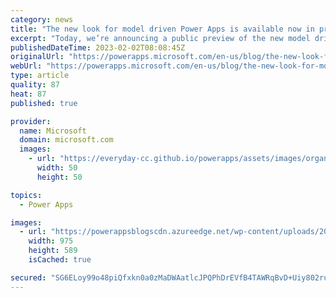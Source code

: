 ```yaml
---
category: news
title: "The new look for model driven Power Apps is available now in preview"
excerpt: "Today, we’re announcing a public preview of the new model driven app experience and providing an update on new controls coming to canvas apps in the spring timeframe. Before driving into the details on what the new model driven app experience brings, I want to provide some context about the enhancements"
publishedDateTime: 2023-02-02T08:08:45Z
originalUrl: "https://powerapps.microsoft.com/en-us/blog/the-new-look-for-model-driven-power-apps-is-available-now-in-preview/"
webUrl: "https://powerapps.microsoft.com/en-us/blog/the-new-look-for-model-driven-power-apps-is-available-now-in-preview/"
type: article
quality: 87
heat: 87
published: true

provider:
  name: Microsoft
  domain: microsoft.com
  images:
    - url: "https://everyday-cc.github.io/powerapps/assets/images/organizations/microsoft.com-50x50.jpg"
      width: 50
      height: 50

topics:
  - Power Apps

images:
  - url: "https://powerappsblogscdn.azureedge.net/wp-content/uploads/2023/02/image-1.png"
    width: 975
    height: 589
    isCached: true

secured: "SG6ELoy99o48piQfxkn0a0zMaDWAatlcJPQPhDrEVfB4TAWRqBvD+Uiy802rucjbhU/nNX/uiudRoW0F7hq8wvcktt6h50Z41EpVStf1YRt+2piUU5sSWy92X1EfimHb0P/ES/Kq0h7lxmS2jnUCIPqObEBBcfS7wMznNPD7ecaoXzv1RMbFxy1Tayn4CCD9khIxeJ/U8hJAmbpfansP/9RzEf717LdhgF7BuTA/GNAhEm+oyblyY8Zxu51EI3WuoR1fHdkygOpv9Iz0JrYKqpg6jnUiv/XwN7dCsTF6D5gcVDmnT30yCItOue5Xq8tW1OfwsZ2kfmEaEhb+d2wtFisRRXLpJOPyc8rJwEHwWlA=;cVKujlPV9jI5m204rjUVjQ=="
---
```


